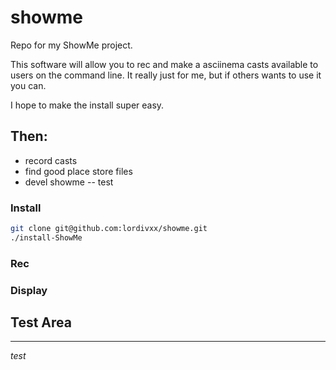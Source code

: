 # showme
Repo for my ShowMe project.

This software will allow you to rec and make a asciinema casts available to users on the command line.
It really just for me, but if others wants to use it you can.

I hope to make the install super easy.

Then:
----
- record casts
- find good place store files
- devel showme
-- test

### Install

```bash
git clone git@github.com:lordivxx/showme.git
./install-ShowMe
```

### Rec

### Display



## Test Area
---

*test*
